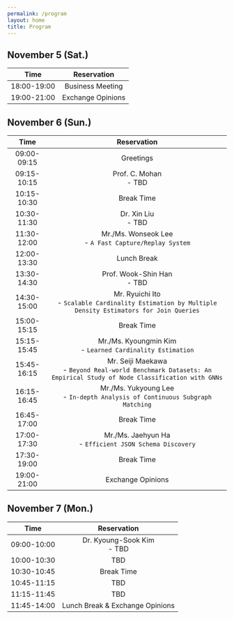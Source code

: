 ```yaml
---
permalink: /program
layout: home
title: Program
---
```



## November 5 (Sat.)

|Time|Reservation|
|:-:|:-:|
|18:00-19:00|Business Meeting|
|19:00-21:00|Exchange Opinions|


## November 6 (Sun.)

|Time|Reservation|
|:-:|:-:|
|09:00-09:15|Greetings|
|09:15-10:15|Prof. C. Mohan<br>- TBD|
|10:15-10:30|Break Time|
|10:30-11:30|Dr. Xin Liu<br>- TBD|
|11:30-12:00|Mr./Ms. Wonseok Lee<br>- `A Fast Capture/Replay System`|
|12:00-13:30|Lunch Break|
|13:30-14:30|Prof. Wook-Shin Han<br>- TBD|
|14:30-15:00|Mr. Ryuichi Ito<br>- `Scalable Cardinality Estimation by Multiple Density Estimators for Join Queries`|
|15:00-15:15|Break Time|
|15:15-15:45|Mr./Ms. Kyoungmin Kim<br>- `Learned Cardinality Estimation`|
|15:45-16:15|Mr. Seiji Maekawa<br>- `Beyond Real-world Benchmark Datasets: An Empirical Study of Node Classification with GNNs`|
|16:15-16:45|Mr./Ms. Yukyoung Lee<br>- `In-depth Analysis of Continuous Subgraph Matching`|
|16:45-17:00|Break Time|
|17:00-17:30|Mr./Ms. Jaehyun Ha<br>- `Efficient JSON Schema Discovery`|
|17:30-19:00|Break Time|
|19:00-21:00|Exchange Opinions|


## November 7 (Mon.)

|Time|Reservation|
|:-:|:-:|
|09:00-10:00|Dr. Kyoung-Sook Kim<br>- TBD|
|10:00-10:30|TBD|
|10:30-10:45|Break Time|
|10:45-11:15|TBD|
|11:15-11:45|TBD|
|11:45-14:00|Lunch Break & Exchange Opinions|
